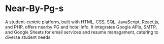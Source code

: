 # Near-By-Pg-s
A student-centric platform, built with HTML, CSS, SQL, JavaScript, React.js, and PHP, offers nearby PG and hotel info. It integrates Google APIs, SMTP, and Google Sheets for email services and resume management, catering to diverse student needs.
